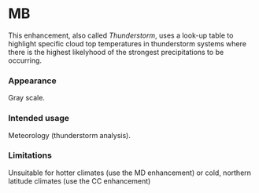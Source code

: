 # MB

This enhancement, also called *Thunderstorm*, uses a look-up table to highlight specific cloud top temperatures in thunderstorm systems where there is the highest likelyhood of the strongest precipitations to be occurring.

### Appearance

Gray scale.

### Intended usage

Meteorology (thunderstorm analysis).

### Limitations

Unsuitable for hotter climates (use the MD enhancement) or cold, northern latitude climates (use the CC enhancement)